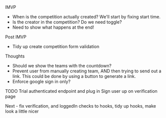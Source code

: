 IMVP
 - When is the competition actually created? We'll start by fixing start time.
 - Is the creator in the competition? Do we need toggle?
 - Need to show what happens at the end!

Post IMVP
- Tidy up create competition form validation

Thoughts
 - Should we show the teams with the countdown?
 - Prevent user from manually creating team, AND then trying to send out a link. This could be done by using a button to generate a link.
 - Enforce google sign in only?

TODO
Trial authenticated endpoint and plug in
Sign user up on verification page

Next - fix verification, and loggedIn checks to hooks, tidy up hooks, make look a little nicer